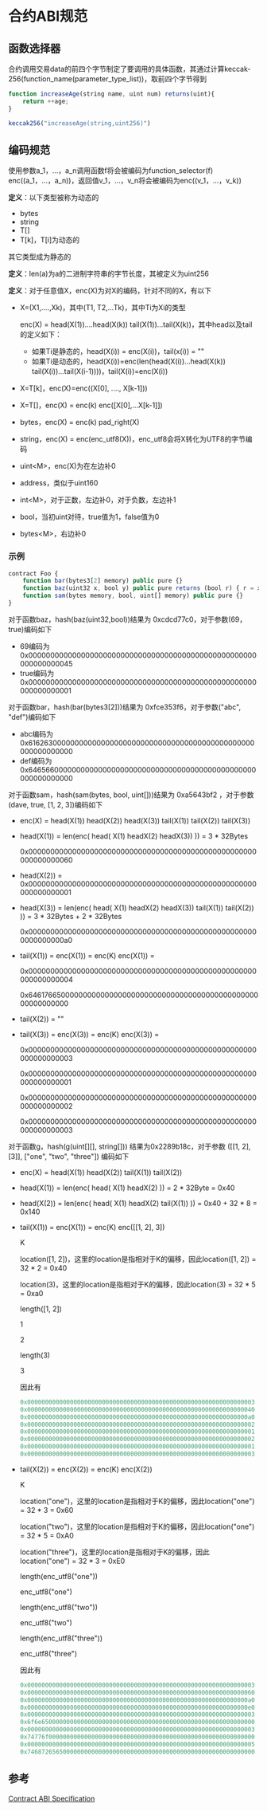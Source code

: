 # 合约ABI规范

## 函数选择器

合约调用交易data的前四个字节制定了要调用的具体函数，其通过计算keccak-256(function_name(parameter_type_list))，取前四个字节得到

```js
function increaseAge(string name, uint num) returns(uint){
    return ++age;
}

keccak256("increaseAge(string,uint256)")
```

## 编码规范

使用参数a_1，...，a_n调用函数f将会被编码为function_selector(f) enc((a_1，...，a_n))，返回值v_1，...，v_n将会被编码为enc((v_1，...，v_k))

**定义**：以下类型被称为动态的

* bytes
* string
* T[]
* T[k]，T[i]为动态的

其它类型成为静态的

**定义**：len(a)为a的二进制字符串的字节长度，其被定义为uint256

**定义**：对于任意值X，enc(X)为对X的编码，针对不同的X，有以下

* X=(X1,....,Xk)，其中(T1, T2,...Tk)，其中Ti为Xi的类型

  enc(X) = head(X(1))....head(X(k)) tail(X(1))...tail(X(k))，其中head以及tail的定义如下：

  * 如果Ti是静态的，head(X(i)) = enc(X(i))，tail(x(i)) = ""
  * 如果Ti是动态的，head(X(i))=enc(len(head(X(i))...head(X(k)) tail(X(i))...tail(X(i-1))))，tail(X(i))=enc(X(i))

* X=T[k]，enc(X)=enc((X[0], ...., X[k-1]))

* X=T[]，enc(X) = enc(k) enc([X[0],...X[k-1]])

* bytes，enc(X) = enc(k) pad_right(X)

* string，enc(X) = enc(enc_utf8(X))，enc_utf8会将X转化为UTF8的字节编码

* uint\<M\>，enc(X)为在左边补0

* address，类似于uint160

* int\<M\>，对于正数，左边补0，对于负数，左边补1

* bool，当初uint对待，true值为1，false值为0

* bytes\<M\>，右边补0

### 示例

```js
contract Foo {
    function bar(bytes3[2] memory) public pure {}
    function baz(uint32 x, bool y) public pure returns (bool r) { r = x > 32 || y; }
    function sam(bytes memory, bool, uint[] memory) public pure {}
}
```

对于函数baz，hash(baz(uint32,bool))结果为 0xcdcd77c0，对于参数(69，true)编码如下

* 69编码为0x0000000000000000000000000000000000000000000000000000000000000045 
* true编码为 0x0000000000000000000000000000000000000000000000000000000000000001

对于函数bar，hash(bar(bytes3[2]))结果为 0xfce353f6，对于参数("abc", "def")编码如下

* abc编码为0x6162630000000000000000000000000000000000000000000000000000000000 
* def编码为0x6465660000000000000000000000000000000000000000000000000000000000 

对于函数sam，hash(sam(bytes, bool, uint[]))结果为 0xa5643bf2 ，对于参数(dave, true, [1, 2, 3])编码如下

* enc(X) = head(X(1)) head(X(2)) head(X(3)) tail(X(1)) tail(X(2)) tail(X(3))

* head(X(1)) = len(enc( head( X(1) headX(2) headX(3)) )) = 3 * 32Bytes

  0x0000000000000000000000000000000000000000000000000000000000000060 

* head(X(2)) =  0x0000000000000000000000000000000000000000000000000000000000000001

* head(X(3)) =  len(enc( head( X(1) headX(2) headX(3)) tail(X(1)) tail(X(2)) )) = 3 * 32Bytes + 2 * 32Bytes

  0x00000000000000000000000000000000000000000000000000000000000000a0 

* tail(X(1)) = enc(X(1)) = enc(K) enc(X(1)) =

  0x0000000000000000000000000000000000000000000000000000000000000004 

  0x6461766500000000000000000000000000000000000000000000000000000000

* tail(X(2)) = ""

* tail(X(3)) = enc(X(3)) = enc(K) enc(X(3)) = 

  0x0000000000000000000000000000000000000000000000000000000000000003

  0x0000000000000000000000000000000000000000000000000000000000000001

  0x0000000000000000000000000000000000000000000000000000000000000002

  0x0000000000000000000000000000000000000000000000000000000000000003

对于函数g，hash(g(uint\[\]\[\], string[])) 结果为0x2289b18c，对于参数 \(\[\[1, 2\], \[3\]\], \["one", "two", "three"\]\) 编码如下

* enc(X) = head(X(1)) head(X(2)) tail(X(1)) tail(X(2))

* head(X(1)) =  len(enc( head( X(1) headX(2) )) = 2 * 32Byte = 0x40

* head(X(2)) = len(enc( head( X(1) headX(2) tail(X(1)) )) = 0x40 + 32 * 8 = 0x140

* tail(X(1)) = enc(X(1)) = enc(K) enc([[1, 2], 3])

  K

  location([1, 2])，这里的location是指相对于K的偏移，因此location([1, 2]) = 32 * 2 = 0x40

  location(3)，这里的location是指相对于K的偏移，因此location(3) = 32 * 5 = 0xa0

  length([1, 2])

  1

  2

  length(3)

  3

  因此有

  ```js
  0x0000000000000000000000000000000000000000000000000000000000000003
  0x0000000000000000000000000000000000000000000000000000000000000040
  0x00000000000000000000000000000000000000000000000000000000000000a0
  0x0000000000000000000000000000000000000000000000000000000000000002
  0x0000000000000000000000000000000000000000000000000000000000000001
  0x0000000000000000000000000000000000000000000000000000000000000002
  0x0000000000000000000000000000000000000000000000000000000000000001
  0x0000000000000000000000000000000000000000000000000000000000000003
  ```

* tail(X(2)) = enc(X(2)) = enc(K) enc(X(2))

  K

  location("one")，这里的location是指相对于K的偏移，因此location("one") = 32 * 3 = 0x60

  location("two")，这里的location是指相对于K的偏移，因此location("one") = 32 * 5 = 0xA0

  location("three")，这里的location是指相对于K的偏移，因此location("one") = 32 * 3 = 0xE0

  length(enc_utf8("one"))

  enc_utf8("one")

  length(enc_utf8("two"))

  enc_utf8("two")

  length(enc_utf8("three"))

  enc_utf8("three")

  因此有

  ```js
  0x0000000000000000000000000000000000000000000000000000000000000003
  0x0000000000000000000000000000000000000000000000000000000000000060
  0x00000000000000000000000000000000000000000000000000000000000000a0
  0x00000000000000000000000000000000000000000000000000000000000000e0
  0x0000000000000000000000000000000000000000000000000000000000000003
  0x6f6e650000000000000000000000000000000000000000000000000000000000
  0x0000000000000000000000000000000000000000000000000000000000000003
  0x74776f0000000000000000000000000000000000000000000000000000000000
  0x0000000000000000000000000000000000000000000000000000000000000005
  0x7468726565000000000000000000000000000000000000000000000000000000
  ```

## 参考

[Contract ABI Specification](https://docs.soliditylang.org/en/develop/abi-spec.html#indexed-event-encoding)

